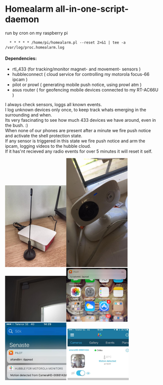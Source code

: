 # Homealarm all-in-one-script-daemon

run by cron on my raspberry pi
```   
  * * * * * /home/pi/homealarm.pl --reset 2>&1 | tee -a /var/log/proc.homealarm.log
```
#### Dependencies:
*   rtl_433 (for tracking/monitor magnet- and movement- sensors )
*   hubbleconnect ( cloud service for controlling my motorola focus-66 ipcam )
*   pilot or prowl ( generating mobile push notice, using prowl atm )
*   asus router ( for geofencing mobile devices connected to my RT-AC66U )

I always check sensors, loggs all known events.<br>
I log unknown devices only once, to keep track whats emerging in the surrounding and when.<br>
Its very fascinating to see how much 433 devices we have around, even in the bush. :)<br>
When none of our phones are present after a minute we fire push notice and activate the shell protection state.<br>
If any sensor is triggered in this state we fire push notice and arm the ipcam, logging videos to the hubble cloud.<br>
If it has'nt recieved any radio events for over 5 minutes it will reset it self.<br>

<img src="pics/raspberry_dvb.jpg" width=200px/><img src="pics/ipcam.jpg" width=200px/>
<img src="pics/megnet_sensor.jpg" width=200px/><img src="pics/mobile_push1.jpg" width=200px/>
<img src="pics/mobile_push2.jpg" width=200px/>
<img src="pics/ipcam_ui.jpg" width=200px/>
